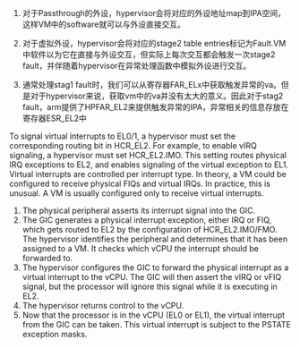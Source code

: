1) 对于Passthrough的外设，hypervisor会将对应的外设地址map到IPA空间，这样VM中的software就可以与外设直接交互。

2) 对于虚拟外设，hypervisor会将对应的stage2 table entries标记为Fault.VM中软件以为它在直接与外设交互，但实际上每次交互都会触发一次stage2 fault，并伴随着hypervisor在异常处理函数中模拟外设进行交互。

3) 通常处理stag1 fault时，我们可以从寄存器FAR_ELx中获取触发异常的va。但是对于hypervisor来说，获取vm中的va并没有太大的意义。因此对于stag2 fault，arm提供了HPFAR_EL2来提供触发异常的IPA，异常相关的信息存放在寄存器ESR_EL2中

To signal virtual interrupts to EL0/1, a hypervisor must set the corresponding routing bit in HCR_EL2. For example, to enable vIRQ signaling, a hypervisor must set HCR_EL2.IMO. This setting routes physical IRQ exceptions to EL2, and enables signaling of the virtual exception to EL1.
Virtual interrupts are controlled per interrupt type. In theory, a VM could be configured to receive physical FIQs and virtual IRQs. In practice, this is unusual. A VM is usually configured only to receive virtual interrupts.

1. The physical peripheral asserts its interrupt signal into the GIC.
2. The GIC generates a physical interrupt exception, either IRQ or FIQ, which gets routed to EL2 by the configuration of HCR_EL2.IMO/FMO. The hypervisor identifies the peripheral and determines that it has been assigned to a VM. It checks which vCPU the interrupt should be forwarded to.
3. The hypervisor configures the GIC to forward the physical interrupt as a virtual interrupt to the vCPU. The GIC will then assert the vIRQ or vFIQ signal, but the processor will ignore this signal while it is executing in EL2.
4. The hypervisor returns control to the vCPU.
5. Now that the processor is in the vCPU (EL0 or EL1), the virtual interrupt from the GIC can be
taken. This virtual interrupt is subject to the PSTATE exception masks.